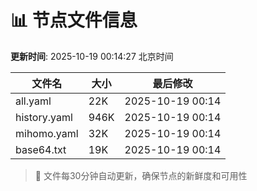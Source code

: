 # 📊 节点文件信息

**更新时间**: 2025-10-19 00:14:27 北京时间

| 文件名 | 大小 | 最后修改 |
|--------|------|----------|
| all.yaml | 22K | 2025-10-19 00:14 |
| history.yaml | 946K | 2025-10-19 00:14 |
| mihomo.yaml | 32K | 2025-10-19 00:14 |
| base64.txt | 19K | 2025-10-19 00:14 |

> 🔄 文件每30分钟自动更新，确保节点的新鲜度和可用性

